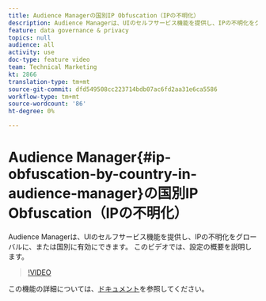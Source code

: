 ```yaml
---
title: Audience Managerの国別IP Obfuscation（IPの不明化）
description: Audience Managerは、UIのセルフサービス機能を提供し、IPの不明化をグローバルに、または国別に有効にできます。 このビデオでは、設定の概要を説明します。
feature: data governance & privacy
topics: null
audience: all
activity: use
doc-type: feature video
team: Technical Marketing
kt: 2866
translation-type: tm+mt
source-git-commit: dfd549508cc223714bdb07ac6fd2aa31e6ca5586
workflow-type: tm+mt
source-wordcount: '86'
ht-degree: 0%

---
```



# Audience Manager{#ip-obfuscation-by-country-in-audience-manager}の国別IP Obfuscation（IPの不明化）

Audience Managerは、UIのセルフサービス機能を提供し、IPの不明化をグローバルに、または国別に有効にできます。 このビデオでは、設定の概要を説明します。

>[!VIDEO](https://video.tv.adobe.com/v/27218/?quality=9)

この機能の詳細については、[ドキュメント](https://experiencecloud.adobe.com/resources/help/en_US/aam/ip-obfuscation.html)を参照してください。
